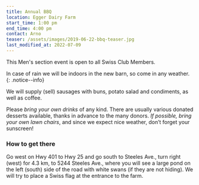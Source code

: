 ```yaml
---
title: Annual BBQ
location: Egger Dairy Farm
start_time: 1:00 pm
end_time: 4:00 pm
contact: Arno
teaser: /assets/images/2019-06-22-bbq-teaser.jpg
last_modified_at: 2022-07-09
---
```


This Men's section event is open to all Swiss Club Members.

In case of rain we will be indoors in the new barn, so come in any weather.
{: .notice--info}

We will supply (sell) sausages with buns, potato salad and condiments, as well
as coffee.

Please *bring your own drinks* of any kind. There are usually various donated
desserts available, thanks in advance to the many donors. *If possible, bring
your own lawn chairs*, and since we expect nice weather, don’t forget your
sunscreen!

### How to get there

Go west on Hwy 401 to Hwy 25 and go south to Steeles Ave., turn right (west)
for 4.3 km, to 5244 Steeles Ave., where you will see a large pond on the left
(south) side of the road with white swans (if they are not hiding). We will try
to place a Swiss flag at the entrance to the farm.

